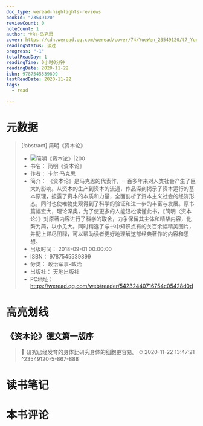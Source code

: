 ```yaml
---
doc_type: weread-highlights-reviews
bookId: "23549120"
reviewCount: 0
noteCount: 1
author: 卡尔·马克思
cover: https://cdn.weread.qq.com/weread/cover/74/YueWen_23549120/t7_YueWen_23549120.jpg
readingStatus: 读过
progress: "-1"
totalReadDay: 1
readingTime: 0小时0分钟
readingDate: 2020-11-22
isbn: 9787545539899
lastReadDate: 2020-11-22
tags:
  - read

---
```

# 元数据
> [!abstract] 简明《资本论》
> - ![ 简明《资本论》|200](https://cdn.weread.qq.com/weread/cover/74/YueWen_23549120/t7_YueWen_23549120.jpg)
> - 书名： 简明《资本论》
> - 作者： 卡尔·马克思
> - 简介： 《资本论》是马克思的代表作，一百多年来对人类社会产生了巨大的影响。从资本的生产到资本的流通，作品深刻揭示了资本运行的基本原理，披露了资本的本质和力量，全面剖析了资本主义社会的经济形态，同时也使唯物史观得到了科学的验证和进一步的丰富与发展。原书篇幅宏大，理论深奥，为了使更多的人能轻松读懂此书，《简明〈资本论〉》对原著内容进行了科学的取舍，力争保留其主体和精华内容，化繁为简，以小见大。同时精选了与书中知识点有的关百余幅精美图片，并配上详尽图释，可以帮助读者更好地理解这部经典著作的内容和思想。
> - 出版时间： 2018-09-01 00:00:00
> - ISBN： 9787545539899
> - 分类： 政治军事-政治
> - 出版社： 天地出版社
> - PC地址：https://weread.qq.com/web/reader/54232440716754c05428d0d

# 高亮划线

## 《资本论》德文第一版序

> 📌 研究已经发育的身体比研究身体的细胞更容易。 
> ⏱ 2020-11-22 13:47:21 ^23549120-5-867-888

# 读书笔记

# 本书评论

